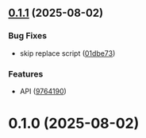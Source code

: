 ## [0.1.1](https://github.com/brillout/replace/compare/v0.1.0...v0.1.1) (2025-08-02)


### Bug Fixes

* skip replace script ([01dbe73](https://github.com/brillout/replace/commit/01dbe7307f2453551a86e79e36b6300485ba2a10))


### Features

* API ([9764190](https://github.com/brillout/replace/commit/97641901e7a8bf9a7d104bc7b27a7af42d68fa64))



# 0.1.0 (2025-08-02)



